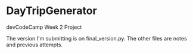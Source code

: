 # DayTripGenerator
devCodeCamp Week 2 Project

The version I'm submitting is on final_version.py. 
The other files are notes and previous attempts.
